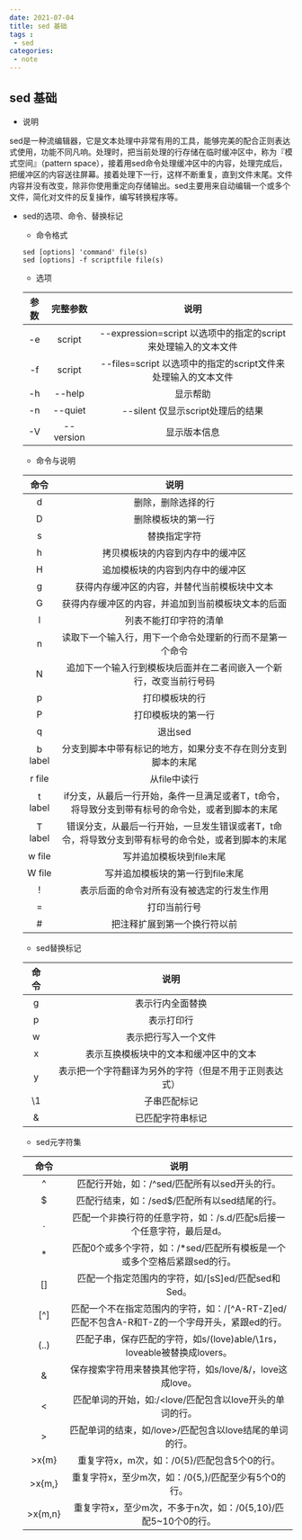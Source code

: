 ```yaml
---
date: 2021-07-04
title: sed 基础
tags :
 - sed
categories:
 - note
---
```



## sed 基础



* 说明

sed是一种流编辑器，它是文本处理中非常有用的工具，能够完美的配合正则表达式使用，功能不同凡响。处理时，把当前处理的行存储在临时缓冲区中，称为『模式空间』（pattern space），接着用sed命令处理缓冲区中的内容，处理完成后，把缓冲区的内容送往屏幕。接着处理下一行，这样不断重复，直到文件末尾。文件内容并没有改变，除非你使用重定向存储输出。sed主要用来自动编辑一个或多个文件，简化对文件的反复操作，编写转换程序等。



<!--more-->
* sed的选项、命令、替换标记

  * 命令格式

  ```shell
  sed [options] 'command' file(s)
  sed [options] -f scriptfile file(s)
  ```

  * 选项

  | ​参数  |   完整参数    |                    说明                    |
  | :--: | :-------: | :--------------------------------------: |
  |  -e  |  script   | --expression=script	以选项中的指定的script来处理输入的文本文件 |
  |  -f  |  script   | --files=script	以选项中的指定的script文件来处理输入的文本文件 |
  |  -h  |  --help   |                   显示帮助                   |
  |  -n  |  --quiet  |         --silent	仅显示script处理后的结果         |
  |  -V  | --version |                  显示版本信息                  |

  * 命令与说明

  |   ​命令   |                    说明                    |
  | :-----: | :--------------------------------------: |
  |    d    |                删除，删除选择的行                 |
  |    D    |                删除模板块的第一行                 |
  |    s    |                  替换指定字符                  |
  |    h    |             拷贝模板块的内容到内存中的缓冲区             |
  |    H    |             追加模板块的内容到内存中的缓冲区             |
  |    g    |          获得内存缓冲区的内容，并替代当前模板块中文本          |
  |    G    |        获得内存缓冲区的内容，并追加到当前模板块文本的后面         |
  |    l    |               列表不能打印字符的清单                |
  |    n    |       读取下一个输入行，用下一个命令处理新的行而不是第一个命令       |
  |    N    |    追加下一个输入行到模板块后面并在二者间嵌入一个新行，改变当前行号码     |
  |    p    |                 打印模板块的行                  |
  |    P    |                打印模板块的第一行                 |
  |    q    |                  退出sed                   |
  | b label |      分支到脚本中带有标记的地方，如果分支不存在则分支到脚本的末尾      |
  | r file  |                 从file中读行                 |
  | t label | if分支，从最后一行开始，条件一旦满足或者T，t命令，将导致分支到带有标号的命令处，或者到脚本的末尾 |
  | T label | 错误分支，从最后一行开始，一旦发生错误或者T，t命令，将导致分支到带有标号的命令处，或者到脚本的末尾 |
  | w file  |              写并追加模板块到file末尾              |
  | W file  |            写并追加模板块的第一行到file末尾            |
  |    !    |          表示后面的命令对所有没有被选定的行发生作用           |
  |    =    |                  打印当前行号                  |
  |    #    |              把注释扩展到第一个换行符以前              |

  * sed替换标记

  |  命令  |             说明              |
  | :--: | :-------------------------: |
  |  g   |          表示行内全面替换           |
  |  p   |            表示打印行            |
  |  w   |         表示把行写入一个文件          |
  |  x   |     表示互换模板块中的文本和缓冲区中的文本     |
  |  y   | 表示把一个字符翻译为另外的字符（但是不用于正则表达式） |
  |  \1  |           子串匹配标记            |
  |  &   |          已匹配字符串标记           |

  * sed元字符集

  |   ​命令   |                    说明                    |
  | :-----: | :--------------------------------------: |
  |    ^    |       匹配行开始，如：/^sed/匹配所有以sed开头的行。        |
  |    $    |       匹配行结束，如：/sed$/匹配所有以sed结尾的行。        |
  |    .    |  匹配一个非换行符的任意字符，如：/s.d/匹配s后接一个任意字符，最后是d。  |
  |    *    | 匹配0个或多个字符，如：/*sed/匹配所有模板是一个或多个空格后紧跟sed的行。 |
  |   []    |     匹配一个指定范围内的字符，如/[sS]ed/匹配sed和Sed。     |
  |   [^]   | 匹配一个不在指定范围内的字符，如：/[^A-RT-Z]ed/匹配不包含A-R和T-Z的一个字母开头，紧跟ed的行。 |
  |  (..)   | 匹配子串，保存匹配的字符，如s/(love)able/\1rs，loveable被替换成lovers。 |
  |    &    |  保存搜索字符用来替换其他字符，如s/love/&/，love这成love。   |
  |    <    |    匹配单词的开始，如:/<love/匹配包含以love开头的单词的行。    |
  |    >    |    匹配单词的结束，如/love>/匹配包含以love结尾的单词的行。     |
  |  >x{m}  |       重复字符x，m次，如：/0{5}/匹配包含5个0的行。        |
  | >x{m,}  |     重复字符x，至少m次，如：/0{5,}/匹配至少有5个0的行。      |
  | >x{m,n} | 重复字符x，至少m次，不多于n次，如：/0{5,10}/匹配5~10个0的行。  |
